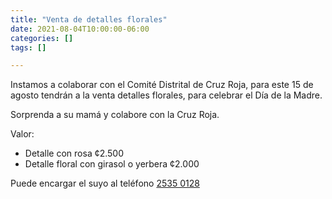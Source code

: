 ```yaml
---
title: "Venta de detalles florales"
date: 2021-08-04T10:00:00-06:00
categories: []
tags: []

---
```


Instamos a colaborar con el Comité Distrital de Cruz Roja, para este 15 de agosto tendrán a la venta detalles florales, para celebrar el Día de la Madre.

<!--more-->

Sorprenda a su mamá y colabore con la Cruz Roja.

Valor:
* Detalle con rosa ¢2.500
* Detalle floral con girasol o yerbera ¢2.000

Puede encargar el suyo al teléfono [2535 0128](tel:50625350128)
